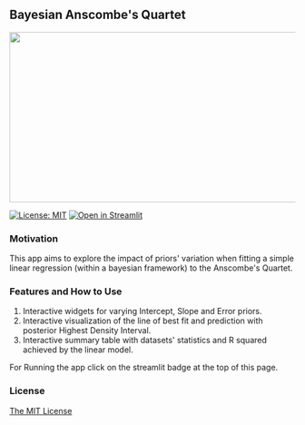## Bayesian Anscombe's Quartet

<p align="center">
  <img width="1000" height="300" src="https://github.com/vb690/bazaar/blob/master/shops/anscombe_quartet/images/anscombe_quartet.png">
<p align="center">

[![License: MIT](https://img.shields.io/badge/License-MIT-yellow.svg)](https://opensource.org/licenses/MIT)  [![Open in Streamlit](https://static.streamlit.io/badges/streamlit_badge_black_white.svg)](https://share.streamlit.io/vb690/bazaar/shops/anscombe_quartet/anscombe_app.py)

### Motivation

This app aims to explore the impact of priors' variation when fitting a simple linear regression (within a bayesian framework) to the Anscombe's Quartet.

### Features and How to Use

1. Interactive widgets for varying Intercept, Slope and Error priors.
2. Interactive visualization of the line of best fit and prediction with posterior Highest Density Interval.
3. Interactive summary table with datasets' statistics and R squared achieved by the linear model.

For Running the app click on the streamlit badge at the top of this page.

### License

[The MIT License](https://github.com/vb690/bazaar/blob/master/LICENSE)
